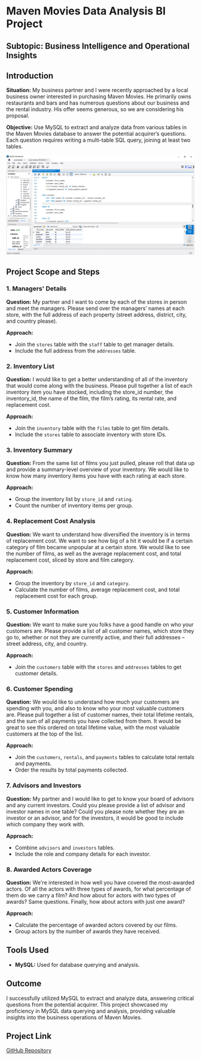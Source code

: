 # Maven Movies Data Analysis BI Project

## Subtopic: Business Intelligence and Operational Insights

## Introduction
**Situation:** My business partner and I were recently approached by a local business owner interested in purchasing Maven Movies. He primarily owns restaurants and bars and has numerous questions about our business and the rental industry. His offer seems generous, so we are considering his proposal.

**Objective:** Use MySQL to extract and analyze data from various tables in the Maven Movies database to answer the potential acquirer’s questions. Each question requires writing a multi-table SQL query, joining at least two tables.

![Project Screenshot](https://github.com/danartech/Maven-Movies-Business-Intelligence-Project/blob/main/Maven%20Movie%20BI.png) 

## Project Scope and Steps

### 1. Managers' Details
**Question:** My partner and I want to come by each of the stores in person and meet the managers. Please send over the managers’ names at each store, with the full address of each property (street address, district, city, and country please).

**Approach:**
- Join the `stores` table with the `staff` table to get manager details.
- Include the full address from the `addresses` table.

### 2. Inventory List
**Question:** I would like to get a better understanding of all of the inventory that would come along with the business. Please pull together a list of each inventory item you have stocked, including the store_id number, the inventory_id, the name of the film, the film’s rating, its rental rate, and replacement cost.

**Approach:**
- Join the `inventory` table with the `films` table to get film details.
- Include the `stores` table to associate inventory with store IDs.

### 3. Inventory Summary
**Question:** From the same list of films you just pulled, please roll that data up and provide a summary-level overview of your inventory. We would like to know how many inventory items you have with each rating at each store.

**Approach:**
- Group the inventory list by `store_id` and `rating`.
- Count the number of inventory items per group.

### 4. Replacement Cost Analysis
**Question:** We want to understand how diversified the inventory is in terms of replacement cost. We want to see how big of a hit it would be if a certain category of film became unpopular at a certain store. We would like to see the number of films, as well as the average replacement cost, and total replacement cost, sliced by store and film category.

**Approach:**
- Group the inventory by `store_id` and `category`.
- Calculate the number of films, average replacement cost, and total replacement cost for each group.

### 5. Customer Information
**Question:** We want to make sure you folks have a good handle on who your customers are. Please provide a list of all customer names, which store they go to, whether or not they are currently active, and their full addresses – street address, city, and country.

**Approach:**
- Join the `customers` table with the `stores` and `addresses` tables to get customer details.

### 6. Customer Spending
**Question:** We would like to understand how much your customers are spending with you, and also to know who your most valuable customers are. Please pull together a list of customer names, their total lifetime rentals, and the sum of all payments you have collected from them. It would be great to see this ordered on total lifetime value, with the most valuable customers at the top of the list.

**Approach:**
- Join the `customers`, `rentals`, and `payments` tables to calculate total rentals and payments.
- Order the results by total payments collected.

### 7. Advisors and Investors
**Question:** My partner and I would like to get to know your board of advisors and any current investors. Could you please provide a list of advisor and investor names in one table? Could you please note whether they are an investor or an advisor, and for the investors, it would be good to include which company they work with.

**Approach:**
- Combine `advisors` and `investors` tables.
- Include the role and company details for each investor.

### 8. Awarded Actors Coverage
**Question:** We're interested in how well you have covered the most-awarded actors. Of all the actors with three types of awards, for what percentage of them do we carry a film? And how about for actors with two types of awards? Same questions. Finally, how about actors with just one award?

**Approach:**
- Calculate the percentage of awarded actors covered by our films.
- Group actors by the number of awards they have received.

## Tools Used
- **MySQL:** Used for database querying and analysis.

## Outcome
I successfully utilized MySQL to extract and analyze data, answering critical questions from the potential acquirer. This project showcased my proficiency in MySQL data querying and analysis, providing valuable insights into the business operations of Maven Movies.

## Project Link
[GitHub Repository](https://github.com/danartech/Maven-Movies-Business-Intelligence-Project)
